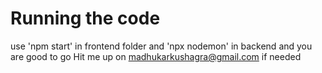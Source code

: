 # Running the code
use 'npm start' in frontend folder and 'npx nodemon' in backend and you are good to go
Hit me up on madhukarkushagra@gmail.com if needed